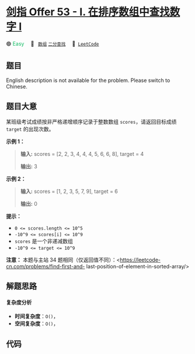 # [剑指 Offer 53 - I. 在排序数组中查找数字 I](https://leetcode.cn/problems/zai-pai-xu-shu-zu-zhong-cha-zhao-shu-zi-lcof)

🟢 <font color=#15bd66>Easy</font>&emsp; 🔖&ensp; [`数组`](/tag/array.md) [`二分查找`](/tag/binary-search.md)&emsp; 🔗&ensp;[`LeetCode`](https://leetcode.cn/problems/zai-pai-xu-shu-zu-zhong-cha-zhao-shu-zi-lcof)

## 题目

English description is not available for the problem. Please switch to
Chinese.


## 题目大意

某班级考试成绩按非严格递增顺序记录于整数数组 `scores`，请返回目标成绩 `target` 的出现次数。



**示例 1：**

> 
> 
> 
> 
> 
> **输入:** scores = [2, 2, 3, 4, 4, 4, 5, 6, 6, 8], target = 4
> 
> **输出:** 3

**示例  2：**

> 
> 
> 
> 
> 
> **输入:** scores = [1, 2, 3, 5, 7, 9], target = 6
> 
> **输出:** 0



**提示：**

  * `0 <= scores.length <= 10^5`
  * `-10^9 <= scores[i] <= 10^9`
  * `scores` 是一个非递减数组
  * `-10^9 <= target <= 10^9`



**注意：** 本题与主站 34 题相同（仅返回值不同）：<https://leetcode-cn.com/problems/find-first-and-
last-position-of-element-in-sorted-array/>




## 解题思路

#### 复杂度分析

- **时间复杂度**：`O()`，
- **空间复杂度**：`O()`，

## 代码

```javascript

```